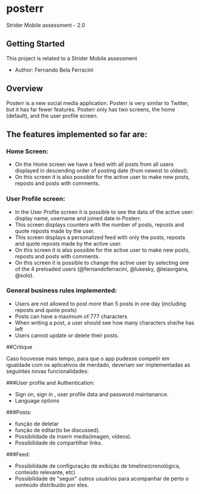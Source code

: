 # posterr

Strider Mobile assessment - 2.0

## Getting Started

This project is related to a Strider Mobile assessment

- Author: Fernando Bela Ferracini

## Overview

Posterr is a new social media application. Posterr is very similar to Twitter, but it has far fewer features.
Posterr only has two screens, the home (default), and the user profile screen.

## The features implemented so far are:

### Home Screen:
- On the Home screen we have a feed with all posts from all users displayed in descending order of posting date (from newest to oldest).
- On this screen it is also possible for the active user to make new posts, reposts and posts with comments.

### User Profile screen:
- In the User Profile screen it is possible to see the data of the active user: display name, username and joined date in Posterr.
- This screen displays counters with the number of posts, reposts and quote reposts made by the user.
- This screen displays a personalized feed with only the posts, reposts and quote reposts made by the active user.
- On this screen it is also possible for the active user to make new posts, reposts and posts with comments.
- On this screen it is possible to change the active user by selecting one of the 4 preloaded users (@fernandoferracini, @lukesky, @leiaorgana, @solo).

### General business rules implemented:
- Users are not allowed to post more than 5 posts in one day (including reposts and quote posts)
- Posts can have a maximum of 777 characters
- When writing a post, a user should see how many characters she/he has left
- Users cannot update or delete their posts.

##Critique

Caso houvesse mais tempo, para que o app pudesse competir em igualdade com os aplicativos de merdado, deveriam ser implementadas as seguintes novas funcionalidades:

###User profile and Authentication:
- Sign on, sign in , user profile data and password maintanance.
- Language options

###Posts: 
- função de deletar
- função de editar(to be discussed).
- Possibilidade de inserir media(imagen, vídeos).
- Possibilidade de compartilhar links.

###Feed: 
- Possibilidade de configuração de exibição de timeline(cronológica, conteúdo relevante, etc)
- Possibilidade de "seguir" outros usuários para acompanhar de perto o sonteúdo distribuído por eles.


